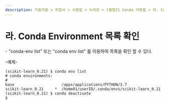 ```yaml
---
description: 기술지원 > 지침서 > 사용법 > 누리온 > [별첨2] Conda 사용법 > 라. Conda Environment 목록 확인
---
```


# 라. Conda Environment 목록 확인

\- "conda-env list" 또는 "conda env list" 를 이용하여 목록을 확인 할 수 있다.

\-예제-

```
(scikit-learn_0.21) $ conda env list
# conda environments:
#
base                     /apps/applications/PYTHON/3.7
scikit-learn_0.21     *  /home01/userID/.conda/envs/scikit-learn_0.21
(scikit-learn_0.21) $ conda deactivate
$
```
